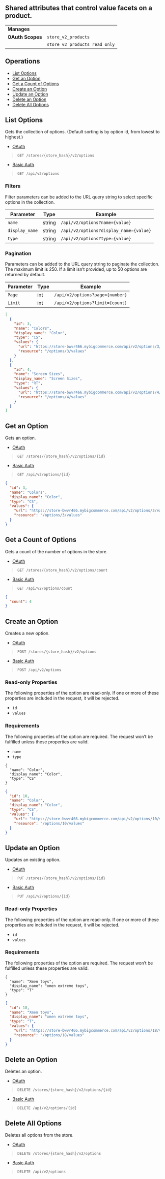 ## Shared attributes that control value facets on a product.

|||
|---|---|
| **Manages** |
| **OAuth Scopes** | `store_v2_products`
||`store_v2_products_read_only`

## Operations

*   [List Options](#list-options)
*   [Get an Option](#get-an-option)
*   [Get a Count of Options](#get-a-count-of-options)
*   [Create an Option](#create-an-option)
*   [Update an Option](#update-an-option)
*   [Delete an Option](#delete-an-option)
*   [Delete All Options](#delete-all-options)

## List Options

Gets the collection of options. (Default sorting is by option id, from lowest to highest.)

*   [OAuth](#list-options-oauth)
>`GET /stores/{store_hash}/v2/options`
*   [Basic Auth](#list-options-basic)
>`GET /api/v2/options`

### Filters

Filter parameters can be added to the URL query string to select specific options in the collection.

| Parameter | Type | Example |
| --- | --- | --- |
| `name` | string | `/api/v2/options?name={value}` |
| `display_name` | string | `/api/v2/options?display_name={value}` |
| `type` | string | `/api/v2/options?type={value}` |

### Pagination

Parameters can be added to the URL query string to paginate the collection. The maximum limit is 250. If a limit isn’t provided, up to 50 options are returned by default.

| Parameter | Type | Example |
| --- | --- | --- |
| `Page` | int | `/api/v2/options?page={number}` |
| `Limit` | int | `/api/v2/options?limit={count}` |

```json
[
  {
    "id": 3,
    "name": "Colors",
    "display_name": "Color",
    "type": "CS",
    "values": {
      "url": "https://store-bwvr466.mybigcommerce.com/api/v2/options/3/values.json",
      "resource": "/options/3/values"
    }
  },
  {
    "id": 4,
    "name": "Screen Sizes",
    "display_name": "Screen Sizes",
    "type": "RT",
    "values": {
      "url": "https://store-bwvr466.mybigcommerce.com/api/v2/options/4/values.json",
      "resource": "/options/4/values"
    }
  }
]
```

## Get an Option

Gets an option.

*   [OAuth](#get-an-option-oauth)
>`GET /stores/{store_hash}/v2/options/{id}`
*   [Basic Auth](#get-an-option-basic)
>`GET /api/v2/options/{id}`

```json
{
  "id": 3,
  "name": "Colors",
  "display_name": "Color",
  "type": "CS",
  "values": {
    "url": "https://store-bwvr466.mybigcommerce.com/api/v2/options/3/values.json",
    "resource": "/options/3/values"
  }
}
```

## Get a Count of Options

Gets a count of the number of options in the store.

*   [OAuth](#get-a-count-of-options-oauth)
>`GET /stores/{store_hash}/v2/options/count`
*   [Basic Auth](#get-a-count-of-options-basic)
>`GET /api/v2/options/count`

```json
{
  "count": 4
}
```

## Create an Option

Creates a new option.

*   [OAuth](#create-an-option-oauth)
>`POST /stores/{store_hash}/v2/options`
*   [Basic Auth](#create-an-option-basic)
>`POST /api/v2/options`

### Read-only Properties

The following properties of the option are read-only. If one or more of these properties are included in the request, it will be rejected.

*   `id`
*   `values`

### Requirements

The following properties of the option are required. The request won’t be fulfilled unless these properties are valid.

*   `name`
*   `type`

```curl
{
  "name": "Color",
  "display_name": "Color",
  "type": "CS"
}
```

```json
{
  "id": 10,
  "name": "Color",
  "display_name": "Color",
  "type": "CS",
  "values": {
    "url": "https://store-bwvr466.mybigcommerce.com/api/v2/options/10/values.json",
    "resource": "/options/10/values"
  }
}
```

## Update an Option

Updates an existing option.

*   [OAuth](#update-an-option-oauth)
>`PUT /stores/{store_hash}/v2/options/{id}`
*   [Basic Auth](#update-an-option-basic)
>`PUT /api/v2/options/{id}`

### Read-only Properties

The following properties of the option are read-only. If one or more of these properties are included in the request, it will be rejected.

*   `id`
*   `values`

### Requirements

The following properties of the option are required. The request won’t be fulfilled unless these properties are valid.

```curl
{
  "name": "Xmen toys",
  "display_name": "xmen extreme toys",
  "type": "T"
}
```

```json
{
  "id": 18,
  "name": "Xmen toys",
  "display_name": "xmen extreme toys",
  "type": "T",
  "values": {
    "url": "https://store-bwvr466.mybigcommerce.com/api/v2/options/18/values.json",
    "resource": "/options/18/values"
  }
}
```

## Delete an Option

Deletes an option.

*   [OAuth](#delete-an-option-oauth)
>`DELETE /stores/{store_hash}/v2/options/{id}`
*   [Basic Auth](#delete-an-option-basic)
>`DELETE /api/v2/options/{id}`

## Delete All Options

Deletes all options from the store.

*   [OAuth](#delete-all-options-oauth)
>`DELETE /stores/{store_hash}/v2/options`
*   [Basic Auth](#delete-all-options-basic)
>`DELETE /api/v2/options`
